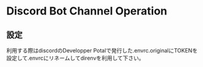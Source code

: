 # Discord Bot Channel Operation

## 設定

利用する際はdiscordのDevelopper Potalで発行した.envrc.originalにTOKENを設定して.envrcにリネームしてdirenvを利用して下さい。

